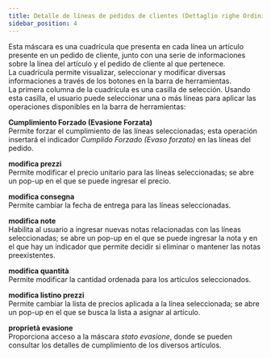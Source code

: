 ```yaml
---
title: Detalle de líneas de pedidos de clientes (Dettaglio righe Ordini cliente)
sidebar_position: 4
---
```


Esta máscara es una cuadrícula que presenta en cada línea un artículo presente en un pedido de cliente, junto con una serie de informaciones sobre la línea del artículo y el pedido de cliente al que pertenece.  
La cuadrícula permite visualizar, seleccionar y modificar diversas informaciones a través de los botones en la barra de herramientas.  
La primera columna de la cuadrícula es una casilla de selección. Usando esta casilla, el usuario puede seleccionar una o más líneas para aplicar las operaciones disponibles en la barra de herramientas:

**Cumplimiento Forzado (Evasione Forzata)**  
Permite forzar el cumplimiento de las líneas seleccionadas; esta operación insertará el indicador *Cumplido Forzado (Evaso forzato)* en las líneas del pedido.

**modifica prezzi**  
Permite modificar el precio unitario para las líneas seleccionadas; se abre un pop-up en el que se puede ingresar el precio.

**modifica consegna**  
Permite cambiar la fecha de entrega para las líneas seleccionadas.

**modifica note**  
Habilita al usuario a ingresar nuevas notas relacionadas con las líneas seleccionadas; se abre un pop-up en el que se puede ingresar la nota y en el que hay un indicador que permite decidir si eliminar o mantener las notas preexistentes.

**modifica quantità**  
Permite modificar la cantidad ordenada para los artículos seleccionados.

**modifica listino prezzi**  
Permite cambiar la lista de precios aplicada a la línea seleccionada; se abre un pop-up en el que se busca la lista a asignar al artículo.  

**proprietà evasione**  
Proporciona acceso a la máscara *stato evasione*, donde se pueden consultar los detalles de cumplimiento de los diversos artículos.
